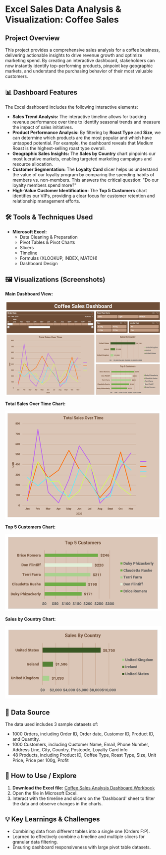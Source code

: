 # Excel Sales Data Analysis & Visualization: Coffee Sales

## Project Overview

This project provides a comprehensive sales analysis for a coffee business, delivering actionable insights to drive revenue growth and optimize marketing spend. By creating an interactive dashboard, stakeholders can now instantly identify top-performing products, pinpoint key geographic markets, and understand the purchasing behavior of their most valuable customers.

## 📊 Dashboard Features

The Excel dashboard includes the following interactive elements:

*   **Sales Trend Analysis:** The interactive timeline allows for tracking revenue performance over time to identify seasonal trends and measure the impact of sales initiatives.
*   **Product Performance Analysis:** By filtering by **Roast Type** and **Size**, we can determine which products are the most popular and which have untapped potential. For example, the dashboard reveals that Medium Roast is the highest-selling roast type overall.
*   **Geographic Sales Insights:** The **Sales by Country** chart pinpoints our most lucrative markets, enabling targeted marketing campaigns and resource allocation.
*   **Customer Segmentation:** The **Loyalty Card** slicer helps us understand the value of our loyalty program by comparing the spending habits of members vs. non-members. This answers the critical question: "Do our loyalty members spend more?"
*   **High-Value Customer Identification:** The **Top 5 Customers** chart identifies our VIPs, providing a clear focus for customer retention and relationship management efforts.

## 🛠️ Tools & Techniques Used

*   **Microsoft Excel:**
    *   Data Cleaning & Preparation
    *   Pivot Tables & Pivot Charts
    *   Slicers
    *   Timeline
    *   Formulas (XLOOKUP, INDEX, MATCH)
    *   Dashboard Design

## 🖼️ Visualizations (Screenshots)

**Main Dashboard View:**

![Main Dashboard](images/Coffee_Sales_Analysis_Dashboard.png)

**Total Sales Over Time Chart:**

![Total Sales Over Time](images/Coffee_Sales_Analysis_Total_Sales_Over_Time_Chart.png)

**Top 5 Customers Chart:**

![Top 5 Customers](images/Coffee_Sales_Analysis_Top_5_Customers_Chart.png)

**Sales by Country Chart:**

![Total_Sales by Country](images/Coffee_Sales_Analysis_Total_Sales_by_Country_Chart.png)

## 💾 Data Source

The data used includes 3 sample datasets of:
* 1000 Orders, including Order ID, Order date, Customer ID, Product ID, and Quantity.
* 1000 Customers, including Customer Name, Email, Phone Number, Address Line, City, Country, Postcode, Loyalty Card info
* 48 Products, including Product ID, Coffee Type, Roast Type, Size, Unit Price, Price per 100g, Profit

## 🚀 How to Use / Explore

1.  **Download the Excel file:** [Coffee Sales Analysis Dashboard Workbook](excel_file/Coffee_Sales_Analysis_Dashboard.xlsx)
2.  Open the file in Microsoft Excel.
3.  Interact with the timeline and slicers on the 'Dashboard' sheet to filter the data and observe changes in the charts.

## 💡 Key Learnings & Challenges

*   Combining data from different tables into a single one (Orders F:P). 
*   Learned to effectively combine a timeline and multiple slicers for granular data filtering.
*   Ensuring dashboard responsiveness with large pivot table datasets.
